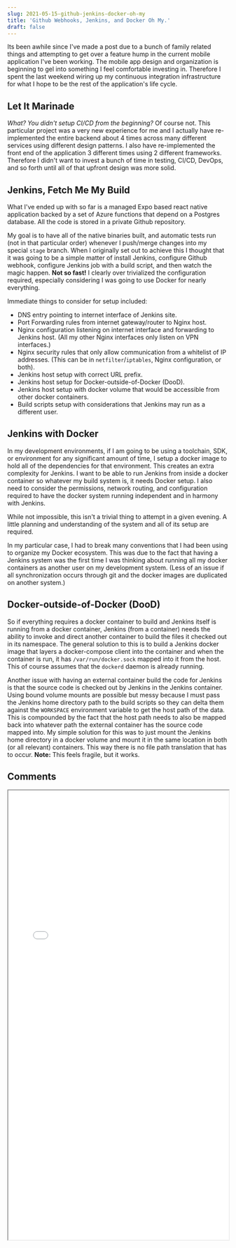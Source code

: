 ```yaml
---
slug: 2021-05-15-github-jenkins-docker-oh-my
title: 'Github Webhooks, Jenkins, and Docker Oh My.'
draft: false
---
```


Its been awhile since I've made a post due to a bunch of family related things and attempting to get over a feature hump in the current mobile application I've been working. The mobile app design and organization is beginning to gel into something I feel comfortable investing in. Therefore I spent the last weekend wiring up my continuous integration infrastructure for what I hope to be the rest of the application's life cycle.

<!--truncate-->

## Let It Marinade

_What? You didn't setup CI/CD from the beginning?_ Of course not. This particular project was a very new experience for me and I actually have re-implemented the entire backend about 4 times across many different services using different design patterns. I also have re-implemented the front end of the application 3 different times using 2 different frameworks. Therefore I didn't want to invest a bunch of time in testing, CI/CD, DevOps, and so forth until all of that upfront design was more solid.

## Jenkins, Fetch Me My Build

What I've ended up with so far is a managed Expo based react native application backed by a set of Azure functions that depend on a Postgres database. All the code is stored in a private Github repository.

My goal is to have all of the native binaries built, and automatic tests run (not in that particular order) whenever I push/merge changes into my special `stage` branch. When I originally set out to achieve this I thought that it was going to be a simple matter of install Jenkins, configure Github webhook, configure Jenkins job with a build script, and then watch the magic happen. **Not so fast!** I clearly over trivialized the configuration required, especially considering I was going to use Docker for nearly everything.

Immediate things to consider for setup included:

- DNS entry pointing to internet interface of Jenkins site.
- Port Forwarding rules from internet gateway/router to Nginx host.
- Nginx configuration listening on internet interface and forwarding to Jenkins host. (All my other Nginx interfaces only listen on VPN interfaces.)
- Nginx security rules that only allow communication from a whitelist of IP addresses. (This can be in `netfilter`/`iptables`, Nginx configuration, or both).
- Jenkins host setup with correct URL prefix.
- Jenkins host setup for Docker-outside-of-Docker (DooD).
- Jenkins host setup with docker volume that would be accessible from other docker containers.
- Build scripts setup with considerations that Jenkins may run as a different user.

## Jenkins with Docker

In my development environments, if I am going to be using a toolchain, SDK, or environment for any significant amount of time, I setup a docker image to hold all of the dependencies for that environment. This creates an extra complexity for Jenkins. I want to be able to run Jenkins from inside a docker container so whatever my build system is, it needs Docker setup. I also need to consider the permissions, network routing, and configuration required to have the docker system running independent and in harmony with Jenkins.

While not impossible, this isn't a trivial thing to attempt in a given evening. A little planning and understanding of the system and all of its setup are required.

In my particular case, I had to break many conventions that I had been using to organize my Docker ecosystem. This was due to the fact that having a Jenkins system was the first time I was thinking about running all my docker containers as another user on my development system. (Less of an issue if all synchronization occurs through git and the docker images are duplicated on another system.)

## Docker-outside-of-Docker (DooD)

So if everything requires a docker container to build and Jenkins itself is running from a docker container, Jenkins (from a container) needs the ability to invoke and direct another container to build the files it checked out in its namespace. The general solution to this is to build a Jenkins docker image that layers a docker-compose client into the container and when the container is run, it has `/var/run/docker.sock` mapped into it from the host. This of course assumes that the `dockerd` daemon is already running.

Another issue with having an external container build the code for Jenkins is that the source code is checked out by Jenkins in the Jenkins container. Using bound volume mounts are possible but messy because I must pass the Jenkins home directory path to the build scripts so they can delta them against the `WORKSPACE` environment variable to get the host path of the data. This is compounded by the fact that the host path needs to also be mapped back into whatever path the external container has the source code mapped into. My simple solution for this was to just mount the Jenkins home directory in a docker volume and mount it in the same location in both (or all relevant) containers. This way there is no file path translation that has to occur. **Note:** This feels fragile, but it works.


## Comments

<iframe src="/comment-iframe.html" height="1024" width="100%" onLoad=""></iframe>
